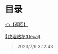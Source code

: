 # 目录  


[👈【返回】](/--目录--/Unity笔记/000一些特殊效果示例000/--目录--000一些特殊效果示例000)  


[📜纹理贴花(Decal)](/Unity笔记/000一些特殊效果示例000/纹理贴花/纹理贴花(Decal))  







> 2023/7/9 3:12:43
